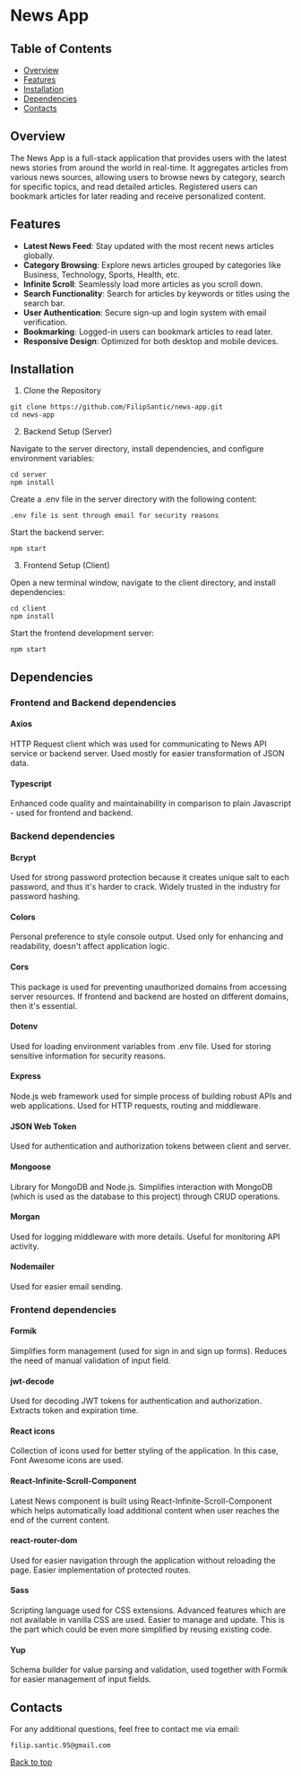<a name="top"></a>

# News App

## Table of Contents

- [Overview](#overview)
- [Features](#features)
- [Installation](#installation)
- [Dependencies](#dependencies)
- [Contacts](#contacts)

## Overview

The News App is a full-stack application that provides users with the latest news stories from around the world in real-time. It aggregates articles from various news sources, allowing users to browse news by category, search for specific topics, and read detailed articles. Registered users can bookmark articles for later reading and receive personalized content.

## Features

- **Latest News Feed**: Stay updated with the most recent news articles globally.
- **Category Browsing**: Explore news articles grouped by categories like Business, Technology, Sports, Health, etc.
- **Infinite Scroll**: Seamlessly load more articles as you scroll down.
- **Search Functionality**: Search for articles by keywords or titles using the search bar.
- **User Authentication**: Secure sign-up and login system with email verification.
- **Bookmarking**: Logged-in users can bookmark articles to read later.
- **Responsive Design**: Optimized for both desktop and mobile devices.

## Installation

1. Clone the Repository

```
git clone https://github.com/FilipSantic/news-app.git
cd news-app
```

2. Backend Setup (Server)

Navigate to the server directory, install dependencies, and configure environment variables:

```
cd server
npm install
```

Create a .env file in the server directory with the following content:

```
.env file is sent through email for security reasons
```

Start the backend server:

```
npm start
```

3. Frontend Setup (Client)

Open a new terminal window, navigate to the client directory, and install dependencies:

```
cd client
npm install
```

Start the frontend development server:

```
npm start
```

## Dependencies

### Frontend and Backend dependencies

#### Axios

HTTP Request client which was used for communicating to News API service or backend server. Used mostly for easier transformation of JSON data.

#### Typescript

Enhanced code quality and maintainability in comparison to plain Javascript - used for frontend and backend.

### Backend dependencies

#### Bcrypt

Used for strong password protection because it creates unique salt to each password, and thus it's harder to crack. Widely trusted in the industry for password hashing.

#### Colors

Personal preference to style console output. Used only for enhancing and readability, doesn't affect application logic.

#### Cors

This package is used for preventing unauthorized domains from accessing server resources. If frontend and backend are hosted on different domains, then it's essential.

#### Dotenv

Used for loading environment variables from .env file. Used for storing sensitive information for security reasons.

#### Express

Node.js web framework used for simple process of building robust APIs and web applications. Used for HTTP requests, routing and middleware.

#### JSON Web Token

Used for authentication and authorization tokens between client and server.

#### Mongoose

Library for MongoDB and Node.js. Simplifies interaction with MongoDB (which is used as the database to this project) through CRUD operations.

#### Morgan

Used for logging middleware with more details. Useful for monitoring API activity.

#### Nodemailer

Used for easier email sending.

### Frontend dependencies

#### Formik

Simplifies form management (used for sign in and sign up forms). Reduces the need of manual validation of input field.

#### jwt-decode

Used for decoding JWT tokens for authentication and authorization. Extracts token and expiration time.

#### React icons

Collection of icons used for better styling of the application. In this case, Font Awesome icons are used.

#### React-Infinite-Scroll-Component

Latest News component is built using React-Infinite-Scroll-Component which helps automatically load additional content when user reaches the end of the current content.

#### react-router-dom

Used for easier navigation through the application without reloading the page. Easier implementation of protected routes.

#### Sass

Scripting language used for CSS extensions. Advanced features which are not available in vanilla CSS are used. Easier to manage and update. This is the part which could be even more simplified by reusing existing code.

#### Yup

Schema builder for value parsing and validation, used together with Formik for easier management of input fields.

## Contacts

For any additional questions, feel free to contact me via email:

```
filip.santic.95@gmail.com
```

[Back to top](#top)

